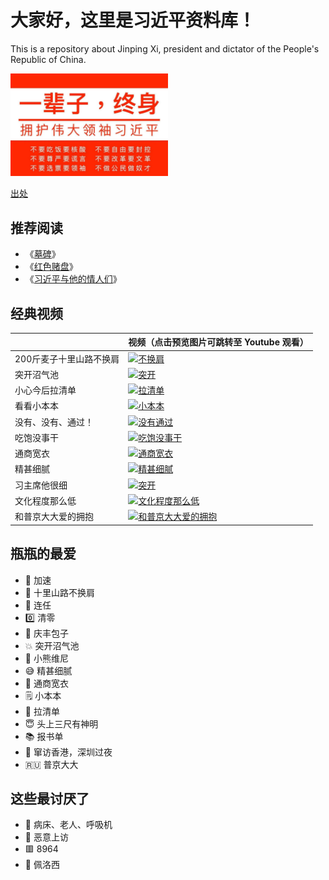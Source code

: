 # 大家好，这里是习近平资料库！

This is a repository about Jinping Xi, president and dictator of the People's Republic of China.

<img src="https://raw.githubusercontent.com/xijinping0/xijinping0/master/banner.jpg" alt="banner" width=50% />

[出处](https://www.reddit.com/r/real_China_irl/comments/y6usta)

## 推荐阅读
- 《[墓碑](https://books.xijinping.one/tombstone)》
- 《[红色赌盘](https://books.xijinping.one/roulette)》
- 《[习近平与他的情人们](https://books.xijinping.one/lovers)》

## 经典视频

|     | 视频（点击预览图片可跳转至 Youtube 观看） |
| --- | --- |
| 200斤麦子十里山路不换肩 | [![不换肩](https://img.youtube.com/vi/cdH-zKCQs1M/0.jpg)](https://youtu.be/cdH-zKCQs1M?t=2) |
| 突开沼气池 | [![突开](https://img.youtube.com/vi/B8V4rrKuTkE/0.jpg)](https://youtu.be/B8V4rrKuTkE?t=113) |
| 小心今后拉清单 | [![拉清单](https://img.youtube.com/vi/iBg0UhhV72E/0.jpg)](https://youtu.be/iBg0UhhV72E?t=113) |
| 看看小本本 | [![小本本](https://img.youtube.com/vi/LmWSMJPJrjA/0.jpg)](https://youtu.be/LmWSMJPJrjA) |
| 没有、没有、通过！ | [![没有通过](https://img.youtube.com/vi/Fdc-m5hTRpk/0.jpg)](https://youtu.be/Fdc-m5hTRpk?t=12) |
| 吃饱没事干 | [![吃饱没事干](https://img.youtube.com/vi/aG903lJtC7M/0.jpg)](https://youtu.be/aG903lJtC7M?t=40) |
| 通商宽衣 | [![通商宽衣](https://img.youtube.com/vi/h0X9bkNPml8/0.jpg)](https://youtu.be/h0X9bkNPml8?t=114) |
| 精甚细腻 | [![精甚细腻](https://img.youtube.com/vi/OBKQUDmWDRo/0.jpg)](https://youtu.be/OBKQUDmWDRo?t=4) |
| 习主席他很细 | [![突开](https://img.youtube.com/vi/gNsz_y_XhyE/0.jpg)](https://youtu.be/gNsz_y_XhyE) |
| 文化程度那么低 | [![文化程度那么低](https://img.youtube.com/vi/YSYQpaAI90A/0.jpg)](https://youtu.be/YSYQpaAI90A?t=258) |
| 和普京大大爱的拥抱 | [![和普京大大爱的拥抱](https://img.youtube.com/vi/R14CypJvD0s/0.jpg)](https://youtu.be/R14CypJvD0s?t=15)

## 瓶瓶的最爱

- 🚀 加速
- 🌾 十里山路不换肩
- 👑 连任
- 0️⃣ 清零
- 🥟 庆丰包子
- 💥 突开沼气池
- 🐻 小熊维尼
- 😅 精甚细腻
- 🧥 通商宽衣
- 🗒️ 小本本
- 🧾 拉清单
- 😇 头上三尺有神明
- 📚 报书单
- 🌃 窜访香港，深圳过夜
- 🇷🇺 普京大大

## 这些最讨厌了

- 🛌 病床、老人、呼吸机
- 💬 恶意上访
- 🟥 8964
- 👩 佩洛西
